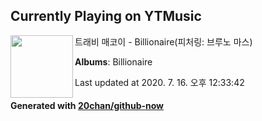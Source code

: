 ## Currently Playing on YTMusic

[<img align="left" width="100" src="https://lh3.googleusercontent.com/g9u1L9mhVSouIkdIJCv6SOT2QTp-B_IAsZa4qUHpi5JTq8ghWmFRh0WyEXW4s9QqldchLw9v-PEVzbTXDg">](https://music.youtube.com/channel/UC3GyTNF7gU4gxY13cf9n8aQ)

트래비 매코이 - Billionaire(피처링: 브루노 마스)

**Albums**: Billionaire

Last updated at 2020. 7. 16. 오후 12:33:42

#### Generated with [20chan/github-now](https://github.com/20chan/github-now)


<!--
**20chan/20chan** is a ✨ _special_ ✨ repository because its `README.md` (this file) appears on your GitHub profile.

Here are some ideas to get you started:

- 🔭 I’m currently working on ...
- 🌱 I’m currently learning ...
- 👯 I’m looking to collaborate on ...
- 🤔 I’m looking for help with ...
- 💬 Ask me about ...
- 📫 How to reach me: ...
- 😄 Pronouns: ...
- ⚡ Fun fact: ...
-->
